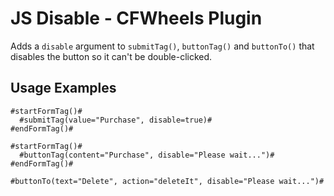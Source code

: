 # JS Disable - CFWheels Plugin

Adds a `disable` argument to `submitTag()`, `buttonTag()` and `buttonTo()` that disables the button so it can't be double-clicked.

## Usage Examples

```
#startFormTag()#
  #submitTag(value="Purchase", disable=true)#
#endFormTag()#
```

```
#startFormTag()#
  #buttonTag(content="Purchase", disable="Please wait...")#
#endFormTag()#
```

```
#buttonTo(text="Delete", action="deleteIt", disable="Please wait...")#
```